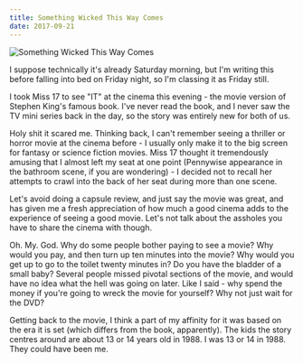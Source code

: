 ```yaml
---
title: Something Wicked This Way Comes
date: 2017-09-21
---
```


![Something Wicked This Way Comes](https://source.unsplash.com/hopX_jpVtRM/1600x900)

I suppose technically it's already Saturday morning, but I'm writing this before falling into bed on Friday night, so I'm classing it as Friday still.

I took Miss 17 to see "IT" at the cinema this evening - the movie version of Stephen King's famous book. I've never read the book, and I never saw the TV mini series back in the day, so the story was entirely new for both of us.

Holy shit it scared me. Thinking back, I can't remember seeing a thriller or horror movie at the cinema before - I usually only make it to the big screen for fantasy or science fiction movies. Miss 17 thought it tremendously amusing that I almost left my seat at one point (Pennywise appearance in the bathroom scene, if you are wondering) - I decided not to recall her attempts to crawl into the back of her seat during more than one scene.

Let's avoid doing a capsule review, and just say the movie was great, and has given me a fresh appreciation of how much a good cinema adds to the experience of seeing a good movie. Let's not talk about the assholes you have to share the cinema with though.

Oh. My. God. Why do some people bother paying to see a movie? Why would you pay, and then turn up ten minutes into the movie? Why would you get up to go to the toilet twenty minutes in? Do you have the bladder of a small baby? Several people missed pivotal sections of the movie, and would have no idea what the hell was going on later. Like I said - why spend the money if you're going to wreck the movie for yourself? Why not just wait for the DVD?

Getting back to the movie, I think a part of my affinity for it was based on the era it is set (which differs from the book, apparently). The kids the story centres around are about 13 or 14 years old in 1988. I was 13 or 14 in 1988. They could have been me.